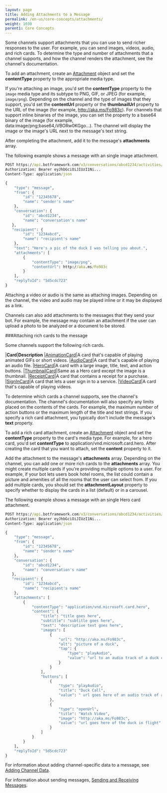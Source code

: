 ```yaml
---
layout: page
title: Adding Attachments to a Message
permalink: /en-us/core-concepts/attachments/
weight: 1030
parent1: Core Concepts
---
```



Some channels support attachments that you can use to send richer responses to the user. For example, you can send images, videos, audio, and rich cards. To determine the type and number of attachments that a channel supports, and how the channel renders the attachment, see the channel's documentation.

To add an attachment, create an [Attachment](../reference/#attachment) object and set the **contentType** property to the appropriate media type.  

If you're attaching an image, you'd set the **contentType** property to the `image` media type and its subtype to PNG, GIF, or JPEG (for example, `image/png`). Depending on the channel and the type of images that they support, you'd set the **contentUrl** property or the **thumbnailUrl** property to the URL of the image (for example, http://aka.ms/Fo983c). For channels that support inline binaries of the image, you can set the property to a base64 binary of the image (for example, data:image/png;base64,iVBORw0KGgo…). The channel will display the image or the image's URL next to the message's text string.

After completing the attachment, add it to the message's **attachments** array.

The following example shows a message with an single image attachment.

```cmd
POST https://api.botframework.com/v3/conversations/abcd1234/activities/5d5cdc723 HTTP/1.1
Authorization: Bearer eyJhbGciOiJIUzI1Ni...
Content-Type: application/json

{
    "type": "message",
    "from": {
        "id": "12345678",
        "name": "sender's name"
    },
    "conversation": {
        "id": "abcd1234",
        "name": "conversation's name"
   },
   "recipient": {
        "id": "1234abcd",
        "name": "recipient's name"
    },
    "text": "Here's a pic of the duck I was telling you about.",
    "attachments": [
        {
            "contentType": "image/png",
            "contentUrl": http://aka.ms/Fo983c
        }
    ],
    "replyToId": "5d5cdc723"
}
```

Attaching a video or audio is the same as attaching images. Depending on the channel, the video and audio may be played inline or it may be displayed as a link.

Channels can also add attachments to the messages that they send your bot. For example, the message may contain an attachment if the user can upload a photo to be analyzed or a document to be stored.

###Attaching rich cards to the message

Some channels support the following rich cards.

|**Card**|**Description**
|[AnimationCard](../reference/#animationcard)|A card that's capable of playing animated GIFs or short videos.
|[AudioCard](../reference/#audiocard)|A card that's capable of playing an audio file.
|[HeroCard](../reference/#herocard)|A card with a large image, title, text, and action buttons.
|[ThumbnailCard](../reference/#thumbnailcard)|Same as a Hero card except the image is a thumbnail.
|[ReceiptCard](../reference/#receiptcard)|A card that contains a receipt for a purchase.
|[SignInCard](../reference/#signincard)|A card that lets a user sign in to a service.
|[VideoCard](#videocard)|A card that's capable of playing videos.

To determine which cards a channel supports, see the channel's documentation. The channel's documentation will also specify any limits placed on the contents of the cards. For example, the maximum number of action buttons or the maximum length of the title and text strings. If you specify a rich card attachment, you typically don't include the message's **text** property.

To add a rich card attachment, create an [Attachment](../reference/#attachment) object and set the **contentType** property to the card's media type. For example, for a hero card, you'd set **contentType** to application/vnd.microsoft.card.hero. After creating the card that you want to attach, set the **content** property to it.

Add the attachment to the message's **attachments** array. Depending on the channel, you can add one or more rich cards to the **attachments** array. You might create multiple cards if you're providing multiple options to a user. For example, if your bot lets users book hotel rooms, the list could contain a picture and amenities of all the rooms that the user can select from. If you add multiple cards, you should set the **attachmentLayout** property to specify whether to display the cards in a list (default) or in a carousel.  

The following example shows a message with an single Hero card attachment.

```cmd
POST https://api.botframework.com/v3/conversations/abcd1234/activities/5d5cdc723 HTTP/1.1
Authorization: Bearer eyJhbGciOiJIUzI1Ni...
Content-Type: application/json

{
    "type": "message",
    "from": {
        "id": "12345678",
        "name": "sender's name"
    },
    "conversation": {
        "id": "abcd1234",
        "name": "conversation's name"
   },
   "recipient": {
        "id": "1234abcd",
        "name": "recipient's name"
    },
    "attachments": [
        {
            "contentType": "application/vnd.microsoft.card.hero",
            "content": {
                "title": "title goes here",
                "subtitle": "subtitle goes here",
                "text": "descriptive text goes here",
                "images": [
                    {
                        "url": "http://aka.ms/Fo983c",
                        "alt": "picture of a duck",
                        "tap": {
                            "type": "playAudio",
                            "value": "url to an audio track of a duck call goes here"
                        }
                    }
                ],
                "buttons": [
                    {
                        "type": "playAudio",
                        "title": "Duck Call",
                        "value": " url goes here of an audio track of a duck call"
                    },
                    {
                        "type": "openUrl",
                        "title": "Watch Video",
                        "image": "http://aka.ms/Fo983c",
                        "value": "url goes here of the duck in flight"
                    }
                ]
            }
        }
    ],
    "replyToId": "5d5cdc723"
}
```

For information about adding channel-specific data to a message, see [Adding Channel Data](../channeldata).

For information about sending messages, [Sending and Receiving Messages](../messages).
